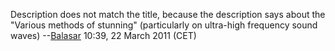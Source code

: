 Description does not match the title, because the description says about
the "Various methods of stunning" (particularly on ultra-high frequency
sound waves) --[Balasar](User:Balasar "wikilink") 10:39, 22 March 2011
(CET)